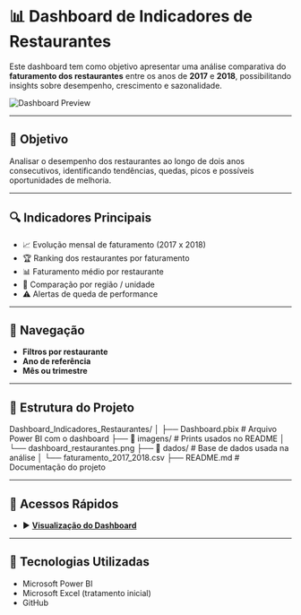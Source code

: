 # 📊 Dashboard de Indicadores de Restaurantes

Este dashboard tem como objetivo apresentar uma análise comparativa do **faturamento dos restaurantes** entre os anos de **2017** e **2018**, possibilitando insights sobre desempenho, crescimento e sazonalidade.

![Dashboard Preview](imagens/dashboard_restaurantes.png)

---

## 🎯 Objetivo

Analisar o desempenho dos restaurantes ao longo de dois anos consecutivos, identificando tendências, quedas, picos e possíveis oportunidades de melhoria.

---

## 🔍 Indicadores Principais

- 📈 Evolução mensal de faturamento (2017 x 2018)  
- 🏆 Ranking dos restaurantes por faturamento  
- 📊 Faturamento médio por restaurante  
- 📍 Comparação por região / unidade  
- ⚠️ Alertas de queda de performance

---

## 🧭 Navegação

- **Filtros por restaurante**
- **Ano de referência**
- **Mês ou trimestre**

---

## 📁 Estrutura do Projeto

Dashboard_Indicadores_Restaurantes/ │ ├── Dashboard.pbix # Arquivo Power BI com o dashboard ├── 📁 imagens/ # Prints usados no README │ └── dashboard_restaurantes.png ├── 📁 dados/ # Base de dados usada na análise │ └── faturamento_2017_2018.csv ├── README.md # Documentação do projeto




---

## 🔗 Acessos Rápidos

- ▶️ [**Visualização do Dashboard**](https://app.powerbi.com/groups/me/reports/1a90f8d6-0bcb-4529-9a50-8db848a00f9c?ctid=dee74457-d751-4011-a5c4-44560cf8b415&pbi_source=linkShare)  

---

## 📌 Tecnologias Utilizadas

- Microsoft Power BI  
- Microsoft Excel (tratamento inicial)  
- GitHub
